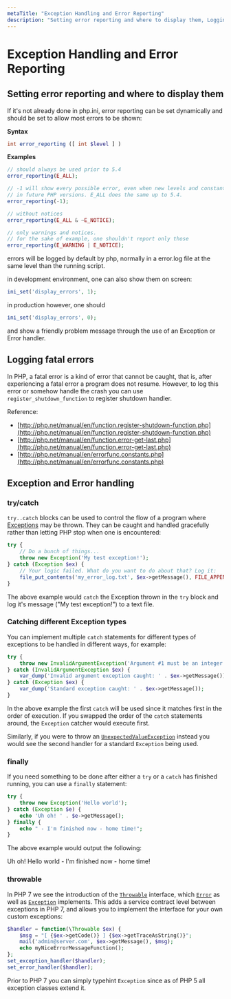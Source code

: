 ```yaml
---
metaTitle: "Exception Handling and Error Reporting"
description: "Setting error reporting and where to display them, Logging fatal errors, Exception and Error handling"
---
```


# Exception Handling and Error Reporting



## Setting error reporting and where to display them


If it's not already done in php.ini, error reporting can be set dynamically and should be set to allow most errors to be shown:

**Syntax**

```php
int error_reporting ([ int $level ] )

```

**Examples**

```php
// should always be used prior to 5.4
error_reporting(E_ALL);

// -1 will show every possible error, even when new levels and constants are added 
// in future PHP versions. E_ALL does the same up to 5.4.
error_reporting(-1);

// without notices
error_reporting(E_ALL & ~E_NOTICE);

// only warnings and notices.
// for the sake of example, one shouldn't report only those
error_reporting(E_WARNING | E_NOTICE);

```

errors will be logged by default by php, normally in a error.log file at the same level than the running script.

in development environment, one can also show them on screen:

```php
ini_set('display_errors', 1);

```

in production however, one should

```php
ini_set('display_errors', 0);

```

and show a friendly problem message through the use of an Exception or Error handler.



## Logging fatal errors


In PHP, a fatal error is a kind of error that cannot be caught, that is, after experiencing a fatal error a program does not resume. However, to log this error or somehow handle the crash you can use `register_shutdown_function` to register shutdown handler.

Reference:

- [http://php.net/manual/en/function.register-shutdown-function.php](http://php.net/manual/en/function.register-shutdown-function.php)
- [http://php.net/manual/en/function.error-get-last.php](http://php.net/manual/en/function.error-get-last.php)
- [http://php.net/manual/en/errorfunc.constants.php](http://php.net/manual/en/errorfunc.constants.php)



## Exception and Error handling


### try/catch

`try..catch` blocks can be used to control the flow of a program where [Exceptions](http://php.net/manual/en/language.exceptions.php) may be thrown. They can be caught and handled gracefully rather than letting PHP stop when one is encountered:

```php
try {
    // Do a bunch of things...
    throw new Exception('My test exception!');
} catch (Exception $ex) {
    // Your logic failed. What do you want to do about that? Log it:
    file_put_contents('my_error_log.txt', $ex->getMessage(), FILE_APPEND);
}

```

The above example would `catch` the Exception thrown in the `try` block and log it's message ("My test exception!") to a text file.

### Catching different Exception types

You can implement multiple `catch` statements for different types of exceptions to be handled in different ways, for example:

```php
try {
    throw new InvalidArgumentException('Argument #1 must be an integer!');
} catch (InvalidArgumentException $ex) {
    var_dump('Invalid argument exception caught: ' . $ex->getMessage());
} catch (Exception $ex) {
    var_dump('Standard exception caught: ' . $ex->getMessage());
}

```

In the above example the first `catch` will be used since it matches first in the order of execution. If you swapped the order of the `catch` statements around, the `Exception` catcher would execute first.

Similarly, if you were to throw an [`UnexpectedValueException`](http://php.net/manual/en/class.unexpectedvalueexception.php) instead you would see the second handler for a standard `Exception` being used.

### finally

If you need something to be done after either a `try` or a `catch` has finished running, you can use a `finally` statement:

```php
try {
    throw new Exception('Hello world');
} catch (Exception $e) {
    echo 'Uh oh! ' . $e->getMessage();
} finally {
    echo " - I'm finished now - home time!";
}

```

The above example would output the following:

> 
Uh oh! Hello world - I'm finished now - home time!


### throwable

In PHP 7 we see the introduction of the [`Throwable`](http://php.net/manual/en/class.throwable.php) interface, which [`Error`](http://php.net/manual/en/class.error.php) as well as [`Exception`](http://php.net/manual/en/class.exception.php) implements. This adds a service contract level between exceptions in PHP 7, and allows you to implement the interface for your own custom exceptions:

```php
$handler = function(\Throwable $ex) {
    $msg = "[ {$ex->getCode()} ] {$ex->getTraceAsString()}";
    mail('admin@server.com', $ex->getMessage(), $msg);
    echo myNiceErrorMessageFunction();
};
set_exception_handler($handler);
set_error_handler($handler);

```

Prior to PHP 7 you can simply typehint `Exception` since as of PHP 5 all exception classes extend it.


